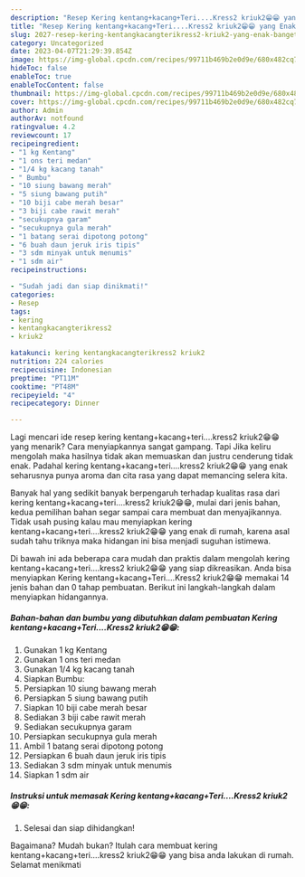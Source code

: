 ```yaml
---
description: "Resep Kering kentang+kacang+Teri....Kress2 kriuk2😁😁 yang Enak Banget, Buat Buka Puasa Bisa Manjain Lidah"
title: "Resep Kering kentang+kacang+Teri....Kress2 kriuk2😁😁 yang Enak Banget, Buat Buka Puasa Bisa Manjain Lidah"
slug: 2027-resep-kering-kentangkacangterikress2-kriuk2-yang-enak-banget-buat-buka-puasa-bisa-manjain-lidah
category: Uncategorized
date: 2023-04-07T21:29:39.854Z
image: https://img-global.cpcdn.com/recipes/99711b469b2e0d9e/680x482cq70/kering-kentangkacangterikress2-kriuk2-foto-resep-utama.jpg
hideToc: false
enableToc: true
enableTocContent: false
thumbnail: https://img-global.cpcdn.com/recipes/99711b469b2e0d9e/680x482cq70/kering-kentangkacangterikress2-kriuk2-foto-resep-utama.jpg
cover: https://img-global.cpcdn.com/recipes/99711b469b2e0d9e/680x482cq70/kering-kentangkacangterikress2-kriuk2-foto-resep-utama.jpg
author: Admin
authorAv: notfound
ratingvalue: 4.2
reviewcount: 17
recipeingredient:
- "1 kg Kentang"
- "1 ons teri medan"
- "1/4 kg kacang tanah"
- " Bumbu"
- "10 siung bawang merah"
- "5 siung bawang putih"
- "10 biji cabe merah besar"
- "3 biji cabe rawit merah"
- "secukupnya garam"
- "secukupnya gula merah"
- "1 batang serai dipotong potong"
- "6 buah daun jeruk iris tipis"
- "3 sdm minyak untuk menumis"
- "1 sdm air"
recipeinstructions:

- "Sudah jadi dan siap dinikmati!"
categories:
- Resep
tags:
- kering
- kentangkacangterikress2
- kriuk2

katakunci: kering kentangkacangterikress2 kriuk2 
nutrition: 224 calories
recipecuisine: Indonesian
preptime: "PT11M"
cooktime: "PT48M"
recipeyield: "4"
recipecategory: Dinner

---
```



Lagi mencari ide resep kering kentang+kacang+teri....kress2 kriuk2😁😁 yang menarik? Cara menyiapkannya sangat gampang. Tapi Jika keliru mengolah maka hasilnya tidak akan memuaskan dan justru cenderung tidak enak. Padahal kering kentang+kacang+teri....kress2 kriuk2😁😁 yang enak seharusnya punya aroma dan cita rasa yang dapat memancing selera kita.




Banyak hal yang sedikit banyak berpengaruh terhadap kualitas rasa dari kering kentang+kacang+teri....kress2 kriuk2😁😁, mulai dari jenis bahan, kedua pemilihan bahan segar sampai cara membuat dan menyajikannya. Tidak usah pusing kalau mau menyiapkan kering kentang+kacang+teri....kress2 kriuk2😁😁 yang enak di rumah, karena asal sudah tahu triknya maka hidangan ini bisa menjadi suguhan istimewa.


Di bawah ini ada beberapa cara mudah dan praktis dalam mengolah kering kentang+kacang+teri....kress2 kriuk2😁😁 yang siap dikreasikan. Anda bisa menyiapkan Kering kentang+kacang+Teri....Kress2 kriuk2😁😁 memakai 14 jenis bahan dan 0 tahap pembuatan. Berikut ini langkah-langkah dalam menyiapkan hidangannya.

<!--inarticleads1-->

##### Bahan-bahan dan bumbu yang dibutuhkan dalam pembuatan Kering kentang+kacang+Teri....Kress2 kriuk2😁😁:

1. Gunakan 1 kg Kentang
1. Gunakan 1 ons teri medan
1. Gunakan 1/4 kg kacang tanah
1. Siapkan  Bumbu:
1. Persiapkan 10 siung bawang merah
1. Persiapkan 5 siung bawang putih
1. Siapkan 10 biji cabe merah besar
1. Sediakan 3 biji cabe rawit merah
1. Sediakan secukupnya garam
1. Persiapkan secukupnya gula merah
1. Ambil 1 batang serai dipotong potong
1. Persiapkan 6 buah daun jeruk iris tipis
1. Sediakan 3 sdm minyak untuk menumis
1. Siapkan 1 sdm air




<!--inarticleads2-->

##### Instruksi untuk memasak Kering kentang+kacang+Teri....Kress2 kriuk2😁😁:


1. Selesai dan siap dihidangkan!



Bagaimana? Mudah bukan? Itulah cara membuat kering kentang+kacang+teri....kress2 kriuk2😁😁 yang bisa anda lakukan di rumah. Selamat menikmati
